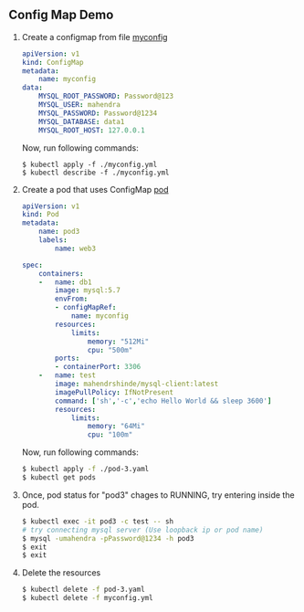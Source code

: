 ## Config Map Demo

1. Create a configmap from file [myconfig](./myconfig.yaml)

    ```yaml
    apiVersion: v1
    kind: ConfigMap
    metadata:
        name: myconfig
    data:
        MYSQL_ROOT_PASSWORD: Password@123
        MYSQL_USER: mahendra
        MYSQL_PASSWORD: Password@1234
        MYSQL_DATABASE: data1
        MYSQL_ROOT_HOST: 127.0.0.1
    ```

    Now, run following commands:

    ```shell
    $ kubectl apply -f ./myconfig.yml
    $ kubectl describe -f ./myconfig.yml
    ```

2.  Create a pod that uses ConfigMap [pod](./pod-3.yaml)

    ```yaml
    apiVersion: v1  
    kind: Pod       
    metadata:
        name: pod3    
        labels:       
            name: web3
    
    spec:
        containers:
        -   name: db1
            image: mysql:5.7 
            envFrom:
            - configMapRef:
                name: myconfig
            resources:
                limits:
                    memory: "512Mi"
                    cpu: "500m"
            ports:
            - containerPort: 3306
        -   name: test
            image: mahendrshinde/mysql-client:latest
            imagePullPolicy: IfNotPresent
            command: ['sh','-c','echo Hello World && sleep 3600']
            resources:
                limits:
                    memory: "64Mi"
                    cpu: "100m"
    ```
    Now, run following commands:

    ```bash
    $ kubectl apply -f ./pod-3.yaml
    $ kubectl get pods
    ```

3.  Once, pod status for "pod3" chages to RUNNING,
    try entering inside the pod.

    ```bash
    $ kubectl exec -it pod3 -c test -- sh  
    # try connecting mysql server (Use loopback ip or pod name)
    $ mysql -umahendra -pPassword@1234 -h pod3
    $ exit
    $ exit
    ```

4.  Delete the resources

    ```bash
    $ kubectl delete -f pod-3.yaml
    $ kubectl delete -f myconfig.yml
    ```